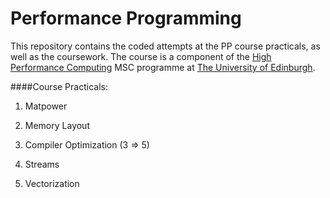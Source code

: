Performance Programming
===

This repository contains the coded attempts at the PP course practicals, as well as the coursework. The course is a component of the [High Performance Computing](http://www.ed.ac.uk/studying/postgraduate/degrees/index.php?r=site/view&id=187) MSC programme at [The University of Edinburgh](http://www.ed.ac.uk/).

####Course Practicals:
1. Matpower
2. Memory Layout
3. Compiler Optimization (3 => 5)


6. Streams
7. Vectorization

